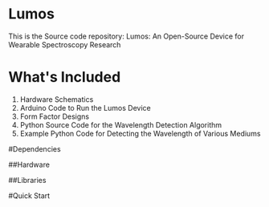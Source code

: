 # Lumos

This is the Source code repository: Lumos: An Open-Source Device for Wearable Spectroscopy Research


# What's Included
1. Hardware Schematics
2. Arduino Code to Run the Lumos Device
2. Form Factor Designs
3. Python Source Code for the Wavelength Detection Algorithm
4. Example Python Code for Detecting the Wavelength of Various Mediums

#Dependencies

##Hardware

##Libraries

#Quick Start
